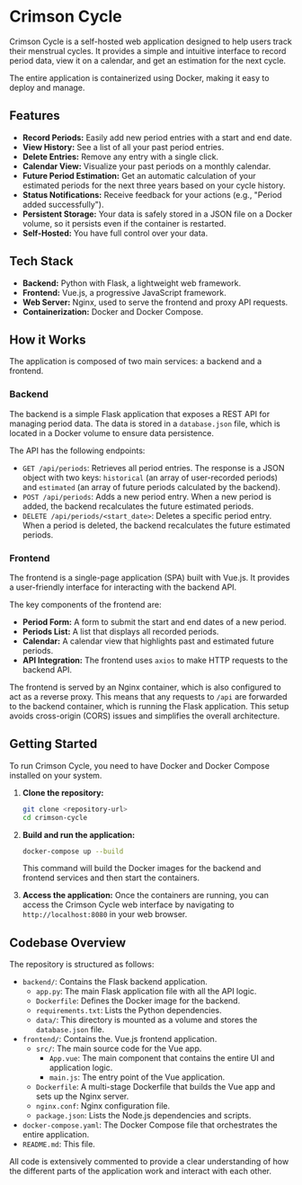 # Crimson Cycle

Crimson Cycle is a self-hosted web application designed to help users track their menstrual cycles. It provides a simple and intuitive interface to record period data, view it on a calendar, and get an estimation for the next cycle.

The entire application is containerized using Docker, making it easy to deploy and manage.

## Features

-   **Record Periods:** Easily add new period entries with a start and end date.
-   **View History:** See a list of all your past period entries.
-   **Delete Entries:** Remove any entry with a single click.
-   **Calendar View:** Visualize your past periods on a monthly calendar.
-   **Future Period Estimation:** Get an automatic calculation of your estimated periods for the next three years based on your cycle history.
-   **Status Notifications:** Receive feedback for your actions (e.g., "Period added successfully").
-   **Persistent Storage:** Your data is safely stored in a JSON file on a Docker volume, so it persists even if the container is restarted.
-   **Self-Hosted:** You have full control over your data.

## Tech Stack

-   **Backend:** Python with Flask, a lightweight web framework.
-   **Frontend:** Vue.js, a progressive JavaScript framework.
-   **Web Server:** Nginx, used to serve the frontend and proxy API requests.
-   **Containerization:** Docker and Docker Compose.

## How it Works

The application is composed of two main services: a backend and a frontend.

### Backend

The backend is a simple Flask application that exposes a REST API for managing period data. The data is stored in a `database.json` file, which is located in a Docker volume to ensure data persistence.

The API has the following endpoints:

-   `GET /api/periods`: Retrieves all period entries. The response is a JSON object with two keys: `historical` (an array of user-recorded periods) and `estimated` (an array of future periods calculated by the backend).
-   `POST /api/periods`: Adds a new period entry. When a new period is added, the backend recalculates the future estimated periods.
-   `DELETE /api/periods/<start_date>`: Deletes a specific period entry. When a period is deleted, the backend recalculates the future estimated periods.

### Frontend

The frontend is a single-page application (SPA) built with Vue.js. It provides a user-friendly interface for interacting with the backend API.

The key components of the frontend are:

-   **Period Form:** A form to submit the start and end dates of a new period.
-   **Periods List:** A list that displays all recorded periods.
-   **Calendar:** A calendar view that highlights past and estimated future periods.
-   **API Integration:** The frontend uses `axios` to make HTTP requests to the backend API.

The frontend is served by an Nginx container, which is also configured to act as a reverse proxy. This means that any requests to `/api` are forwarded to the backend container, which is running the Flask application. This setup avoids cross-origin (CORS) issues and simplifies the overall architecture.

## Getting Started

To run Crimson Cycle, you need to have Docker and Docker Compose installed on your system.

1.  **Clone the repository:**
    ```bash
    git clone <repository-url>
    cd crimson-cycle
    ```

2.  **Build and run the application:**
    ```bash
    docker-compose up --build
    ```
    This command will build the Docker images for the backend and frontend services and then start the containers.

3.  **Access the application:**
    Once the containers are running, you can access the Crimson Cycle web interface by navigating to `http://localhost:8080` in your web browser.

## Codebase Overview

The repository is structured as follows:

-   `backend/`: Contains the Flask backend application.
    -   `app.py`: The main Flask application file with all the API logic.
    -   `Dockerfile`: Defines the Docker image for the backend.
    -   `requirements.txt`: Lists the Python dependencies.
    -   `data/`: This directory is mounted as a volume and stores the `database.json` file.
-   `frontend/`: Contains the. Vue.js frontend application.
    -   `src/`: The main source code for the Vue app.
        -   `App.vue`: The main component that contains the entire UI and application logic.
        -   `main.js`: The entry point of the Vue application.
    -   `Dockerfile`: A multi-stage Dockerfile that builds the Vue app and sets up the Nginx server.
    -   `nginx.conf`: Nginx configuration file.
    -   `package.json`: Lists the Node.js dependencies and scripts.
-   `docker-compose.yaml`: The Docker Compose file that orchestrates the entire application.
-   `README.md`: This file.

All code is extensively commented to provide a clear understanding of how the different parts of the application work and interact with each other.
